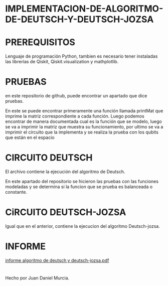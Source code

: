 # IMPLEMENTACION-DE-ALGORITMO-DE-DEUTSCH-Y-DEUTSCH-JOZSA

# PREREQUISITOS

Lenguaje de programación Python, tambien es necesario tener instaladas las librerías de Qiskit, Qiskit.visualization y mathplotlib.

# PRUEBAS

en este repositorio de github, puede encontrar un apartado que dice pruebas.

En este se puede encontrar primeramente una función  llamada printMat que imprime la matriz correspondiente a cada función.
Luego podemos encontrar de manera documentada cual es la función que se modelo, luego se va a imprimir la matriz que muestra su funcionamiento, por ultimo se va a imprimir el circuito que la implementa y se realiza la prueba con los qubits que están en el espacio 

# CIRCUITO DEUTSCH

El archivo contiene la ejecución del algoritmo de Deutsch.

En este apartado del repositorio se hicieron las pruebas con las funciones modeladas y se determina si la funcion que se prueba es balanceada o constante.

# CiRCUITO DEUTSCH-JOZSA

Igual que en el anterior, contiene la ejecucion del algoritmo Deutsch-jozsa.

# INFORME

[informe algoritmo de deutsch y deutsch-jozsa.pdf](https://github.com/murcia0421/IMPLEMENTACION-DE-ALGORITMO-DE-DEUTSCH-Y-DEUTSCH-JOZSA/files/10099216/informe.algoritmo.de.deutsch.y.deutsch-jozsa.pdf)


#

Hecho por Juan Daniel Murcia.
